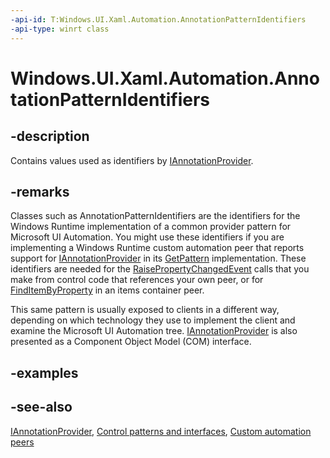 ```yaml
---
-api-id: T:Windows.UI.Xaml.Automation.AnnotationPatternIdentifiers
-api-type: winrt class
---
```


<!-- Class syntax.
public class AnnotationPatternIdentifiers : Windows.UI.Xaml.Automation.IAnnotationPatternIdentifiers
-->

# Windows.UI.Xaml.Automation.AnnotationPatternIdentifiers

## -description
Contains values used as identifiers by [IAnnotationProvider](../windows.ui.xaml.automation.provider/iannotationprovider.md).



## -remarks
Classes such as AnnotationPatternIdentifiers are the identifiers for the Windows Runtime implementation of a common provider pattern for Microsoft UI Automation. You might use these identifiers if you are implementing a Windows Runtime custom automation peer that reports support for [IAnnotationProvider](../windows.ui.xaml.automation.provider/iannotationprovider.md) in its [GetPattern](../windows.ui.xaml.automation.peers/automationpeer_getpattern_2046576749.md) implementation. These identifiers are needed for the [RaisePropertyChangedEvent](../windows.ui.xaml.automation.peers/automationpeer_raisepropertychangedevent_715050195.md) calls that you make from control code that references your own peer, or for [FindItemByProperty](../windows.ui.xaml.automation.provider/iitemcontainerprovider_finditembyproperty_1997743353.md) in an items container peer.

This same pattern is usually exposed to clients in a different way, depending on which technology they use to implement the client and examine the Microsoft UI Automation tree. [IAnnotationProvider](/windows/desktop/api/uiautomationcore/nn-uiautomationcore-iannotationprovider) is also presented as a Component Object Model (COM) interface.

## -examples

## -see-also
[IAnnotationProvider](../windows.ui.xaml.automation.provider/iannotationprovider.md), [Control patterns and interfaces](/windows/uwp/accessibility/control-patterns-and-interfaces), [Custom automation peers](/windows/uwp/accessibility/custom-automation-peers)
